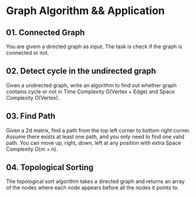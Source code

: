 # Graph Algorithm && Application
## 01. Connected Graph
You are givem a directed graph as input. The task is check if the graph is connected or not.
## 02. Detect cycle in the undirected graph
Given a undirected graph, write an algorithm to find out whether graph contains cycle or not in Time Complexity O(Vertex + Edge) and Space Complexity O(Vertex).
## 03. Find Path 
Given a 2d matrix, find a path from the top left corner to bottom right corner. Assume there exists at least one path, and you only need to find one valid path. You can move up, right, down, left at any position with extra Space Complexity O(m + n).
## 04. Topological Sorting
The topological sort algorithm takes a directed graph and returns an array of the nodes where each node appears before all the nodes it points to.